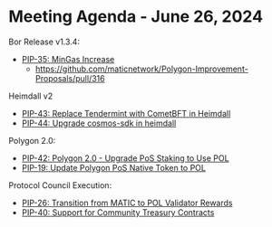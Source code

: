 # Meeting Agenda - June 26, 2024

Bor Release v1.3.4:
* [PIP-35: MinGas Increase](https://github.com/maticnetwork/Polygon-Improvement-Proposals/blob/main/PIPs/PIP-35.md)
  *   https://github.com/maticnetwork/Polygon-Improvement-Proposals/pull/316

Heimdall v2
* [PIP-43: Replace Tendermint with CometBFT in Heimdall](https://github.com/maticnetwork/Polygon-Improvement-Proposals/blob/main/PIPs/PIP-43.md)
* [PIP-44: Upgrade cosmos-sdk in heimdall](https://github.com/maticnetwork/Polygon-Improvement-Proposals/blob/main/PIPs/PIP-44.md)

Polygon 2.0:
* [PIP-42: Polygon 2.0 - Upgrade PoS Staking to Use POL](https://github.com/maticnetwork/Polygon-Improvement-Proposals/blob/main/PIPs/PIP-42.md)
* [PIP-19: Update Polygon PoS Native Token to POL](https://github.com/maticnetwork/Polygon-Improvement-Proposals/blob/main/PIPs/PIP-19.md)

Protocol Council Execution:
* [PIP-26: Transition from MATIC to POL Validator Rewards](https://github.com/maticnetwork/Polygon-Improvement-Proposals/blob/main/PIPs/PIP-26.md)
* [PIP-40: Support for Community Treasury Contracts](https://github.com/maticnetwork/Polygon-Improvement-Proposals/blob/main/PIPs/PIP-40.md)
